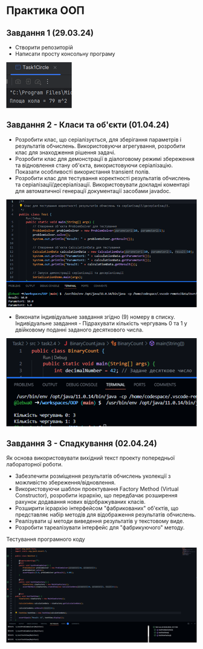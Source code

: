 # Практика ООП

## Завдання 1 (29.03.24)

- Створити репозиторій
- Написати просту консольну програму

![](Images/Task1.png)
## Завдання 2 - Класи та об'єкти  (01.04.24)
- Розробити клас, що серіалізується, для зберігання параметрів і результатів
обчислень.
Використовуючи агрегування, розробити клас для знаходження рішення
задачі. 
-  Розробити клас для демонстрації в діалоговому режимі збереження та
відновлення стану об'єкта, використовуючи серіалізацію. Показати особливості
використання transient полів. 
-  Розробити клас для тестування коректності результатів обчислень та
серіалізації/десеріалізації.
Використовувати докладні коментарі для автоматичної генерації
документації засобами javadoc.

![](Images/Task2.png)

- Виконати індивідуальне завдання згідно (9) номеру  в списку.
Індивідуальне завдання -  Підрахувати кількість чергувань 0 та 1 у двійковому поданні заданого
десяткового числа.

![](Images/Task2.4.png)

## Завдання 3 - Спадкування (02.04.24)

Як основа використовувати вихідний текст проекту попередньої лабораторної роботи. 
- Забезпечити розміщення результатів обчислень уколекції з можливістю збереження/відновлення.
- Використовуючи шаблон проектування Factory Method (Virtual Constructor), розробити ієрархію, що передбачає розширення рахунок додавання
нових відображуваних класів.
- Розширити ієрархію інтерфейсом "фабрикованих" об'єктів, що представляє набір методів для відображення результатів обчислень.
- Реалізувати ці методи виведення результатів у текстовому виде.
- Розробити тареалізувати інтерфейс для "фабрикуючого" методу.

Тестування програмного коду 

![](Images/task3.1.png)
